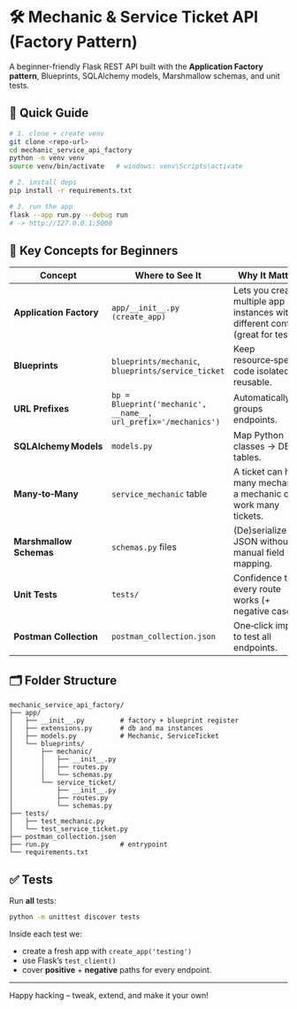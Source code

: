 # 🛠️ Mechanic & Service Ticket API (Factory Pattern)

A beginner-friendly Flask REST API built with the **Application Factory pattern**,
Blue­prints, SQLAlchemy models, Marshmallow schemas, and unit tests.

## 📖 Quick Guide

```bash
# 1. clone + create venv
git clone <repo-url>
cd mechanic_service_api_factory
python -m venv venv
source venv/bin/activate   # windows: venv\Scripts\activate

# 2. install deps
pip install -r requirements.txt

# 3. run the app
flask --app run.py --debug run
# -> http://127.0.0.1:5000
```

## 🔑 Key Concepts for Beginners

| Concept | Where to See It | Why It Matters |
|---------|-----------------|----------------|
| **Application Factory** | `app/__init__.py (create_app)` | Lets you create multiple app instances with different configs (great for tests). |
| **Blueprints** | `blueprints/mechanic`, `blueprints/service_ticket` | Keep resource‑specific code isolated & reusable. |
| **URL Prefixes** | `bp = Blueprint('mechanic', __name__, url_prefix='/mechanics')` | Automatically groups endpoints. |
| **SQLAlchemy Models** | `models.py` | Map Python classes → DB tables. |
| **Many‑to‑Many** | `service_mechanic` table | A ticket can have many mechanics, a mechanic can work many tickets. |
| **Marshmallow Schemas** | `schemas.py` files | (De)serialize JSON without manual field mapping. |
| **Unit Tests** | `tests/` | Confidence that every route works (+ negative cases). |
| **Postman Collection** | `postman_collection.json` | One‑click import to test all endpoints. |

## 🗂️ Folder Structure

```
mechanic_service_api_factory/
├── app/
│   ├── __init__.py         # factory + blueprint register
│   ├── extensions.py       # db and ma instances
│   ├── models.py           # Mechanic, ServiceTicket
│   └── blueprints/
│       ├── mechanic/
│       │   ├── __init__.py
│       │   ├── routes.py
│       │   └── schemas.py
│       └── service_ticket/
│           ├── __init__.py
│           ├── routes.py
│           └── schemas.py
├── tests/
│   ├── test_mechanic.py
│   └── test_service_ticket.py
├── postman_collection.json
├── run.py                  # entrypoint
└── requirements.txt
```

## ✅ Tests

Run **all** tests:

```bash
python -m unittest discover tests
```

Inside each test we:
* create a fresh app with `create_app('testing')`
* use Flask’s `test_client()`
* cover **positive** + **negative** paths for every endpoint.

---

Happy hacking – tweak, extend, and make it your own!
